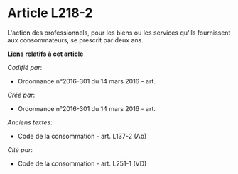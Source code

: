 # Article L218-2

L'action des professionnels, pour les biens ou les services qu'ils fournissent aux consommateurs, se prescrit par deux ans.

**Liens relatifs à cet article**

_Codifié par_:

  - Ordonnance n°2016-301 du 14 mars 2016 - art.

_Créé par_:

  - Ordonnance n°2016-301 du 14 mars 2016 - art.

_Anciens textes_:

  - Code de la consommation - art. L137-2 (Ab)

_Cité par_:

  - Code de la consommation - art. L251-1 (VD)
